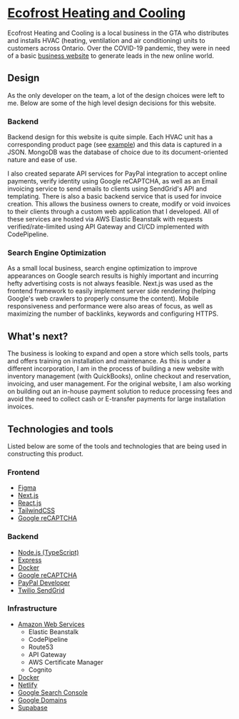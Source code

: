 # [Ecofrost Heating and Cooling](https://ecofrostheating.com/)

Ecofrost Heating and Cooling is a local business in the GTA who distributes and installs HVAC (heating, ventilation and air conditioning) units to customers across Ontario. Over the COVID-19 pandemic, they were in need of a basic [business website](https://www.ecofrostheating.com/) to generate leads in the new online world.

## Design
As the only developer on the team, a lot of the design choices were left to me. Below are some of the high level design decisions for this website.

### Backend
Backend design for this website is quite simple. Each HVAC unit has a corresponding product page (see [example](https://www.ecofrostheating.com/furnace/lennox/p/ml196uh045xe24b)) and this data is captured in a JSON. MongoDB was the database of choice due to its document-oriented nature and ease of use.

I also created separate API services for PayPal integration to accept online payments, verify identity using Google reCAPTCHA, as well as an Email invoicing service to send emails to clients using SendGrid's API and templating. There is also a basic backend service that is used for invoice creation. This allows the business owners to create, modify or void invoices to their clients through a custom web application that I developed. All of these services are hosted via AWS Elastic Beanstalk with requests verified/rate-limited using API Gateway and CI/CD implemented with CodePipeline.

### Search Engine Optimization
As a small local business, search engine optimization to improve appearances on Google search results is highly important and incurring hefty advertising costs is not always feasible. Next.js was used as the frontend framework to easily implement server side rendering (helping Google's web crawlers to properly consume the content). Mobile responsiveness and performance were also areas of focus, as well as maximizing the number of backlinks, keywords and configuring HTTPS.

## What's next?
The business is looking to expand and open a store which sells tools, parts and offers training on installation and maintenance. As this is under a different incorporation, I am in the process of building a new website with inventory management (with QuickBooks), online checkout and reservation, invoicing, and user management. For the original website, I am also working on building out an in-house payment solution to reduce processing fees and avoid the need to collect cash or E-transfer payments for large installation invoices.

## Technologies and tools
Listed below are some of the tools and technologies that are being used in constructing this product.

### Frontend
- [Figma](https://www.figma.com/)
- [Next.js](https://nextjs.org/)
- [React.js](https://reactjs.org/)
- [TailwindCSS](https://tailwindcss.com/)
- [Google reCAPTCHA](https://www.google.com/recaptcha/about/)

### Backend
- [Node.js (TypeScript)](https://nodejs.org/en/)
- [Express](https://expressjs.com/)
- [Docker](https://www.docker.com/)
- [Google reCAPTCHA](https://www.google.com/recaptcha/about/)
- [PayPal Developer](https://developer.paypal.com/home/)
- [Twilio SendGrid](https://sendgrid.com/)

### Infrastructure
- [Amazon Web Services](https://aws.amazon.com/)
	- Elastic Beanstalk
	- CodePipeline
	- Route53
	- API Gateway
	- AWS Certificate Manager
	- Cognito
- [Docker](https://www.docker.com/)
- [Netlify](https://www.netlify.com/)
- [Google Search Console](https://search.google.com/search-console/welcome)
- [Google Domains](https://domains.google.com)
- [Supabase](https://supabase.com)
